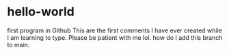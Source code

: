 # hello-world
first program in Github
This are the first comments I have ever created while I am learning to type. Please be patient with me lol.
how do I add this branch to main.
